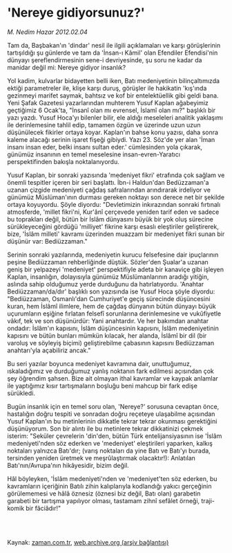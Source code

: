 # 'Nereye gidiyorsunuz?'

*M. Nedim Hazar 2012.02.04*

<td class="columnist-detail">
<p>Tam da, Başbakan'ın 'dindar' nesil ile ilgili açıklamaları ve karşı görüşlerinin tartışıldığı şu günlerde ve tam da 'İnsan-ı Kâmil' olan Efendiler Efendisi'nin dünyayı şereflendirmesinin sene-i devriyesinde, şu soru ne kadar da manidar değil mi: Nereye gidiyor insanlık?</p>
<p>
<div id="haberMetinDiv">
<p>Yol kadim, kulvarlar bidayetten belli iken, Batı medeniyetinin bilinçaltımızda ektiği parametreler ile, klişe karşı duruş, görüşler ile hakikatin 'kış'ında gezinmeyi marifet saymak, bahtsız ve kof bir entelektüellik gibi geldi bana. Yeni Şafak Gazetesi yazarlarından muhterem Yusuf Kaplan ağabeyimiz geçtiğimiz 6 Ocak'ta, "İnsanî olan mı evrensel, İslamî olan mı?" başlıklı bir yazı yazdı. Yusuf Hoca'yı bilenler bilir, ele aldığı meseleleri analitik yaklaşımı ile derinlemesine tahlil edip, tamamen özgün ve üzerinde uzun uzun düşünülecek fikirler ortaya koyar. Kaplan'ın bahse konu yazısı, daha sonra kaleme alacağı serinin işaret fişeği gibiydi. Yazı 23. Söz'de yer alan 'İman insanı insan eder, belki insanı sultan eder.' cümlesinden yola çıkarak, günümüz insanının en temel meselesine insan-evren-Yaratıcı perspektifinden bakışla noktalanıyordu.
<p>Yusuf Kaplan, bir sonraki yazısında 'medeniyet fikri' etrafında çok sağlam ve önemli tespitler içeren bir seri başlattı. İbn-i Haldun'dan Bedüzzaman'a uzanan çizgide medeniyeti çağdaş safralarından arındırarak irdeliyor ve günümüz Müslüman'ının durması gereken noktayı son derece net bir şekilde ortaya koyuyordu. Şöyle diyordu: "Devletimizin inkırazından sonraki fırtınalı atmosferde, 'millet fikri'ni, Kur'ânî çerçevede yeniden tarif eden ve sadece bu toprakları değil, bütün bir İslâm dünyasını büyük bir yok oluş sürecine sürükleyeceğini gördüğü 'milliyet' fikrine karşı esaslı eleştiriler geliştirerek, bize, 'İslâm milleti' kavramı üzerinden muazzam bir medeniyet fikri sunan bir düşünür var: Bediüzzaman."
<p>Serinin sonraki yazılarında, medeniyetin kurucu felsefesine dair ipuçlarının peşine Bediüzzaman rehberliğinde düştük. Sözler'den Şualar'a uzanan geniş bir yelpazeyi 'medeniyet' perspektifiyle adeta bir kanaviçe gibi işleyen Kaplan, insanlığın, dolayısıyla günümüz Müslümanlarının aradığı yitiğin, aslında sahip olduğumuz yerde durduğunu da hatırlatıyordu. 'Anahtar Bediüzzaman/da/dır' başlıklı son yazısında ise Yusuf Hoca şöyle diyordu: "Bediüzzaman, Osmanlı'dan Cumhuriyet'e geçiş sürecinde düşüncesini kuran, hem İslâmî ilimlere, hem de çağdaş dünyanın bütün dünyayı büyük uçurumların eşiğine fırlatan felsefî sorunlarına derinlemesine ve vukûfiyetle vâkıf, tek ve son düşünürdür: Yani anahtardır. Ve her bakımdan anahtar ondadır: İslâm'ın kapısını, İslâm düşüncesinin kapısını, İslâm medeniyetinin kapısını ve bütün bunları mümkün kılacak, her alanda, İslâmî bir dil (bir varoluş ve söyleyiş biçimi) geliştirebilme çabasının kapısını Bediüzzaman anahtarı'yla açabiliriz ancak."
<p>Bu seri yazılar boyunca medeniyet kavramına dair, unuttuğumuz, ıskaladığımız ve durduğumuz yanlış noktanın fark edilmesi açısından çok şey öğrendim şahsen. Bize ait olmayan ithal kavramlar ve kaypak anlamlar ile yaptığımız kısır tartışmaların boşluğu beni mahcup bir fark edişe sürükledi.
<p>Bugün insanlık için en temel soru olan, 'Nereye?' sorusuna cevaptan önce, hastalığın doğru tespiti ve sonradan doğru reçeteye ulaşabilme açısından Yusuf Kaplan'ın bu metinlerinin dikkatle tekrar tekrar okunması gerektiğini düşünüyorum. Son bir alıntı ile bu metinlere tekrar dikkatinizi çekmek isterim: "Seküler çevrelerin 'din'den, bütün Türk entelijansiyasının ise 'İslâm medeniyeti'nden söz ederken ve 'medeniyet' eleştirileri yaparken, kalkış noktaları yalnızca Batı'dır; (varış noktaları da yine Batı ve Batı'yı burada, tersinden yeniden üretmek ve meşrûlaştırmak olacaktır!): Anlatılan Batı'nın/Avrupa'nın hikâyesidir, bizim değil.
<p>Hâl böyleyken, 'İslâm medeniyeti'nden ve 'medeniyet'ten söz ederken, bu kavramların içeriğinin Batılı zihin kalıplarıyla kodlandığı yakıcı gerçeğinin görülememesi ve hâlâ öznesiz (öznesi biz değil, Batı olan) garabetin garabeti bir tartışma yapılıyor olması, tastamam zihnî sefâlet örneği, traji-komik bir fâciâdır!" </p></p></p></p></p></p></div>
</p>


<p><br>
		 </br></p></td>

Kaynak: [zaman.com.tr](http://zaman.com.tr/yazar.do?yazino=1239965), [web.archive.org (arşiv bağlantısı)](http://web.archive.org/web/20120214191017/http://zaman.com.tr:80/yazar.do?yazino=1239965)
